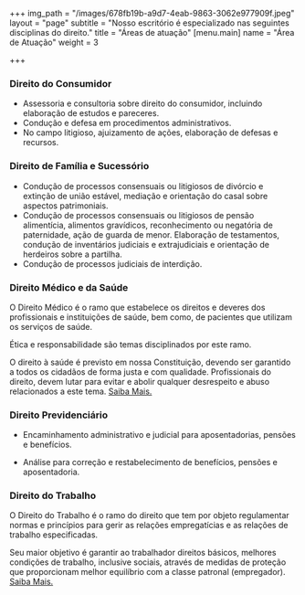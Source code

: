 +++
img_path = "/images/678fb19b-a9d7-4eab-9863-3062e977909f.jpeg"
layout = "page"
subtitle = "Nosso escritório é especializado nas seguintes disciplinas do direito."
title = "Áreas de atuação"
[menu.main]
name = "Área de Atuação"
weight = 3

+++
### Direito do Consumidor

* Assessoria e consultoria sobre direito do consumidor, incluindo elaboração de estudos e pareceres.
* Condução e defesa em procedimentos administrativos.
* No campo litigioso, ajuizamento de ações, elaboração de defesas e recursos.

### Direito de Família e Sucessório

* Condução de processos consensuais ou litigiosos de divórcio e extinção de união estável, mediação e orientação do casal sobre aspectos patrimoniais.
* Condução de processos consensuais ou litigiosos de pensão alimentícia, alimentos gravídicos, reconhecimento ou negatória de paternidade, ação de guarda de menor.
  Elaboração de testamentos, condução de inventários judiciais e extrajudiciais e orientação de herdeiros sobre a partilha.
* Condução de processos judiciais de interdição.

### Direito Médico e da Saúde

O Direito Médico é o ramo que estabelece os direitos e deveres dos profissionais e instituições de saúde, bem como, de pacientes que utilizam os serviços de saúde.

Ética e responsabilidade são temas disciplinados por este ramo.

O direito à saúde é previsto em nossa Constituição, devendo ser garantido a todos os cidadãos de forma justa e com qualidade. Profissionais do direito, devem lutar para evitar e abolir qualquer desrespeito e abuso relacionados a este tema. <a href="/direito-médico/" rel="direito-médico/">Saiba Mais.</a>

### Direito Previdenciário

* Encaminhamento administrativo e judicial para aposentadorias, pensões e benefícios.


* Análise para correção e restabelecimento de benefícios, pensões e aposentadoria.

### Direito do Trabalho

O Direito do Trabalho é o ramo do direito que tem por objeto regulamentar normas e princípios para gerir as relações empregatícias e as relações de trabalho especificadas.

Seu maior objetivo é garantir ao trabalhador direitos básicos, melhores condições de trabalho, inclusive sociais, através de medidas de proteção que proporcionam melhor equilíbrio com a classe patronal (empregador). <a href="/direito-trabalho/" rel="direito-trabalho">Saiba Mais.</a>